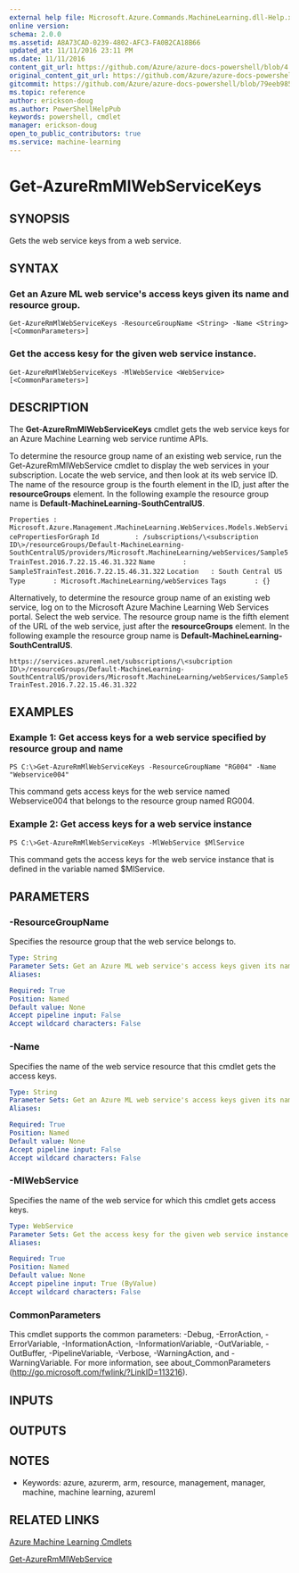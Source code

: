 ```yaml
---
external help file: Microsoft.Azure.Commands.MachineLearning.dll-Help.xml
online version:
schema: 2.0.0
ms.assetid: A8A73CAD-0239-4802-AFC3-FA0B2CA18B66
updated_at: 11/11/2016 23:11 PM
ms.date: 11/11/2016
content_git_url: https://github.com/Azure/azure-docs-powershell/blob/4.0.0/azureps-cmdlets-docs/ResourceManager/AzureRM.MachineLearning/v0.9.2.1/Get-AzureRmMlWebServiceKeys.md
original_content_git_url: https://github.com/Azure/azure-docs-powershell/blob/4.0.0/azureps-cmdlets-docs/ResourceManager/AzureRM.MachineLearning/v0.9.2.1/Get-AzureRmMlWebServiceKeys.md
gitcommit: https://github.com/Azure/azure-docs-powershell/blob/79eeb985ea480979357fb4695832a0c3d29a48bf
ms.topic: reference
author: erickson-doug
ms.author: PowerShellHelpPub
keywords: powershell, cmdlet
manager: erickson-doug
open_to_public_contributors: true
ms.service: machine-learning
---
```


# Get-AzureRmMlWebServiceKeys

## SYNOPSIS
Gets the web service keys from a web service.

## SYNTAX

### Get an Azure ML web service's access keys given its name and resource group.
```
Get-AzureRmMlWebServiceKeys -ResourceGroupName <String> -Name <String> [<CommonParameters>]
```

### Get the access kesy for the given web service instance.
```
Get-AzureRmMlWebServiceKeys -MlWebService <WebService> [<CommonParameters>]
```

## DESCRIPTION
The **Get-AzureRmMlWebServiceKeys** cmdlet gets the web service keys for an Azure Machine Learning web service runtime APIs.

To determine the resource group name of an existing web service, run the Get-AzureRmMlWebService cmdlet to display the web services in your subscription.
Locate the web service, and then look at its web service ID.
The name of the resource group is the fourth element in the ID, just after the **resourceGroups** element.
In the following example the resource group name is **Default-MachineLearning-SouthCentralUS**.

`Properties : Microsoft.Azure.Management.MachineLearning.WebServices.Models.WebServicePropertiesForGraph`
`Id         : /subscriptions/\<subscription ID\>/resourceGroups/Default-MachineLearning-SouthCentralUS/providers/Microsoft.MachineLearning/webServices/Sample5TrainTest.2016.7.22.15.46.31.322`
`Name       : Sample5TrainTest.2016.7.22.15.46.31.322`
`Location   : South Central US`
`Type       : Microsoft.MachineLearning/webServices`
`Tags       : {}`

Alternatively, to determine the resource group name of an existing web service, log on to the Microsoft Azure Machine Learning Web Services portal.
Select the web service.
The resource group name is the fifth element of the URL of the web service, just after the **resourceGroups** element.
In the following example the resource group name is **Default-MachineLearning-SouthCentralUS**.

`https://services.azureml.net/subscriptions/\<subcription ID\>/resourceGroups/Default-MachineLearning-SouthCentralUS/providers/Microsoft.MachineLearning/webServices/Sample5TrainTest.2016.7.22.15.46.31.322`

## EXAMPLES

### Example 1: Get access keys for a web service specified by resource group and name
```
PS C:\>Get-AzureRmMlWebServiceKeys -ResourceGroupName "RG004" -Name "Webservice004"
```

This command gets access keys for the web service named Webservice004 that belongs to the resource group named RG004.

### Example 2: Get access keys for a web service instance
```
PS C:\>Get-AzureRmMlWebServiceKeys -MlWebService $MlService
```

This command gets the access keys for the web service instance that is defined in the variable named $MlService.

## PARAMETERS

### -ResourceGroupName
Specifies the resource group that the web service belongs to.

```yaml
Type: String
Parameter Sets: Get an Azure ML web service's access keys given its name and resource group.
Aliases: 

Required: True
Position: Named
Default value: None
Accept pipeline input: False
Accept wildcard characters: False
```

### -Name
Specifies the name of the web service resource that this cmdlet gets the access keys.

```yaml
Type: String
Parameter Sets: Get an Azure ML web service's access keys given its name and resource group.
Aliases: 

Required: True
Position: Named
Default value: None
Accept pipeline input: False
Accept wildcard characters: False
```

### -MlWebService
Specifies the name of the web service for which this cmdlet gets access keys.

```yaml
Type: WebService
Parameter Sets: Get the access kesy for the given web service instance.
Aliases: 

Required: True
Position: Named
Default value: None
Accept pipeline input: True (ByValue)
Accept wildcard characters: False
```

### CommonParameters
This cmdlet supports the common parameters: -Debug, -ErrorAction, -ErrorVariable, -InformationAction, -InformationVariable, -OutVariable, -OutBuffer, -PipelineVariable, -Verbose, -WarningAction, and -WarningVariable. For more information, see about_CommonParameters (http://go.microsoft.com/fwlink/?LinkID=113216).

## INPUTS

## OUTPUTS

## NOTES
* Keywords: azure, azurerm, arm, resource, management, manager, machine, machine learning, azureml

## RELATED LINKS

[Azure Machine Learning Cmdlets](./AzureRM.MachineLearning.md)

[Get-AzureRmMlWebService](./Get-AzureRmMlWebService.md)


